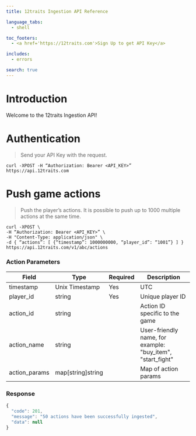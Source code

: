 ```yaml
---
title: 12traits Ingestion API Reference

language_tabs:
  - shell

toc_footers:
  - <a href='https://12traits.com'>Sign Up to get API Key</a>

includes:
  - errors

search: true
---
```


# Introduction

Welcome to the 12traits Ingestion API!

# Authentication

> Send your API Key with the request.

```shell
curl -XPOST -H “Authorization: Bearer <API_KEY>” https://api.12traits.com
```

# Push game actions

> Push the player’s actions. It is possible to push up to 1000 multiple actions at the same time.

```shell
curl -XPOST \
-H “Authorization: Bearer <API_KEY>” \
-H "Content-Type: application/json" \
-d { “actions”: [ {“timestamp”: 1000000000, “player_id”: “1001”} ] }
https://api.12traits.com/v1/abc/actions
```

### Action Parameters

**Field**|**Type**|**Required**|**Description**
-----|-----|-----|-----
timestamp|Unix Timestamp|Yes|UTC
player_id|string|Yes|Unique player ID
action_id|string| |Action ID specific to the game
action_name|string| |User-friendly name, for example: "buy_item", "start_fight"
action_params|map[string]string| |Map of action params

### Response

```js
{
  "code": 201,
  "message": "50 actions have been successfully ingested",
  "data": null
}
```